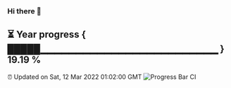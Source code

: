 ### Hi there 👋
⏳ Year progress { █████▁▁▁▁▁▁▁▁▁▁▁▁▁▁▁▁▁▁▁▁▁▁▁▁▁ } 19.19 %
---
⏰ Updated on Sat, 12 Mar 2022 01:02:00 GMT
![Progress Bar CI](https://github.com/liununu/liununu/workflows/Progress%20Bar%20CI/badge.svg)
